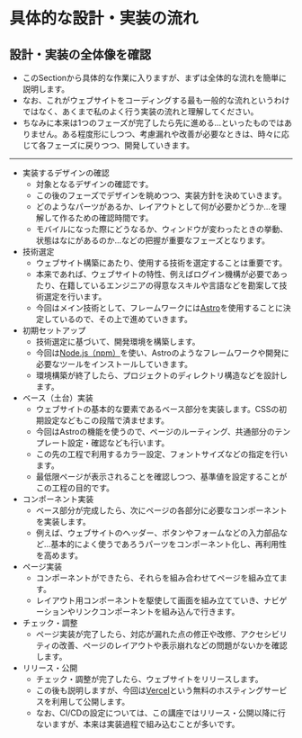 具体的な設計・実装の流れ
===

## 設計・実装の全体像を確認

- このSectionから具体的な作業に入りますが、まずは全体的な流れを簡単に説明します。
- なお、これがウェブサイトをコーディングする最も一般的な流れというわけではなく、あくまで私のよく行う実装の流れと理解してください。
- ちなみに本来は1つのフェーズが完了したら先に進める...といったものではありません。ある程度形にしつつ、考慮漏れや改善が必要なときは、時々に応じて各フェーズに戻りつつ、開発していきます。

----

- 実装するデザインの確認
    - 対象となるデザインの確認です。
    - この後のフェーズでデザインを眺めつつ、実装方針を決めていきます。
    - どのようなパーツがあるか、レイアウトとして何が必要かどうか…を理解して作るための確認時間です。
    - モバイルになった際にどうなるか、ウィンドウが変わったときの挙動、状態はなにがあるのか…などの把握が重要なフェーズとなります。
- 技術選定
    - ウェブサイト構築にあたり、使用する技術を選定することは重要です。
    - 本来であれば、ウェブサイトの特性、例えばログイン機構が必要であったり、在籍しているエンジニアの得意なスキルや言語などを勘案して技術選定を行います。
    - 今回はメイン技術として、フレームワークには[Astro](https://astro.build/)を使用することに決定しているので、その上で進めていきます。
- 初期セットアップ
    - 技術選定に基づいて、開発環境を構築します。
    - 今回は[Node.js（npm）](https://nodejs.org/ja/)を使い、Astroのようなフレームワークや開発に必要なツールをインストールしていきます。
    - 環境構築が終了したら、プロジェクトのディレクトリ構造などを設計します。
- ベース（土台）実装
  - ウェブサイトの基本的な要素であるベース部分を実装します。CSSの初期設定などもこの段階で済ませます。
  - 今回はAstroの機能を使うので、ページのルーティング、共通部分のテンプレート設定・確認なども行います。
  - この先の工程で利用するカラー設定、フォントサイズなどの指定を行います。
  - 最低限ページが表示されることを確認しつつ、基準値を設定することがこの工程の目的です。
- コンポーネント実装
  - ベース部分が完成したら、次にページの各部分に必要なコンポーネントを実装します。
  - 例えば、ウェブサイトのヘッダー、ボタンやフォームなどの入力部品など...基本的によく使うであろうパーツをコンポーネント化し、再利用性を高めます。
- ページ実装
  - コンポーネントができたら、それらを組み合わせてページを組み立てます。
  - レイアウト用コンポーネントを駆使して画面を組み立てていき、ナビゲーションやリンクコンポーネントを組み込んで行きます。
- チェック・調整
  - ページ実装が完了したら、対応が漏れた点の修正や改修、アクセシビリティの改善、ページのレイアウトや表示崩れなどの問題がないかを確認します。
- リリース・公開
  - チェック・調整が完了したら、ウェブサイトをリリースします。
  - この後も説明しますが、今回は[Vercel](https://vercel.com/)という無料のホスティングサービスを利用して公開します。
  - なお、CI/CDの設定については、この講座ではリリース・公開以降に行ないますが、本来は実装過程で組み込むことが多いです。

